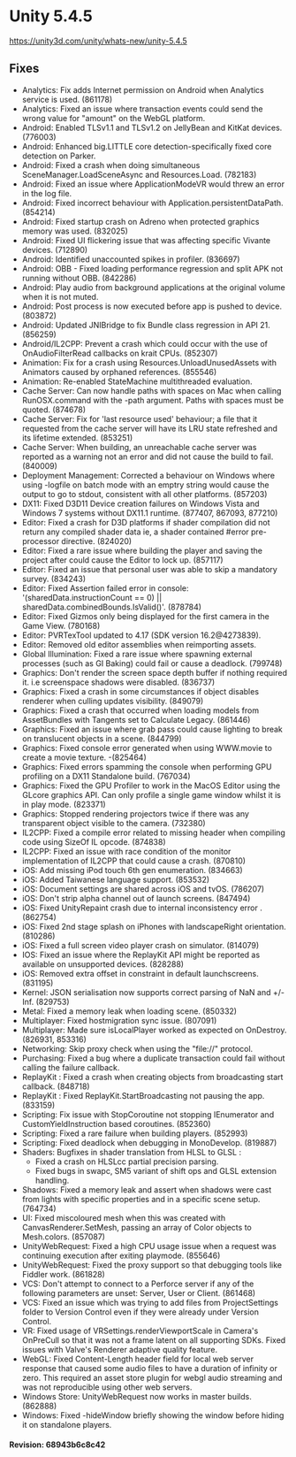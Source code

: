 # Unity 5.4.5
https://unity3d.com/unity/whats-new/unity-5.4.5

## Fixes

<ul>
<li>Analytics: Fix adds Internet permission on Android when Analytics service is used.   (861178)</li>
<li>Analytics: Fixed an issue where transaction events could send the wrong value for "amount" on the WebGL platform.    </li>
<li>Android: Enabled TLSv1.1 and TLSv1.2 on JellyBean and KitKat devices.    (776003)</li>
<li>Android: Enhanced big.LITTLE core detection-specifically fixed core detection on Parker. </li>
<li>Android: Fixed a crash when doing simultaneous SceneManager.LoadSceneAsync and Resources.Load.   (782183)</li>
<li>Android: Fixed an issue where ApplicationModeVR would threw an error in the log file.    </li>
<li>Android: Fixed incorrect behaviour with Application.persistentDataPath.  (854214)</li>
<li>Android: Fixed startup crash on Adreno when protected graphics memory was used.  (832025)</li>
<li>Android: Fixed UI flickering issue that was affecting specific Vivante devices.  (712890)</li>
<li>Android: Identified unaccounted spikes in profiler.      (836697)</li>
<li>Android: OBB - Fixed loading performance regression and split APK not running without OBB.   (842286)</li>
<li>Android: Play audio from background applications at the original volume when it is not muted.     </li>
<li>Android: Post process is now executed before app is pushed to device.    (803872)</li>
<li>Android: Updated JNIBridge to fix Bundle class regression in API 21. (856259)</li>
<li>Android/IL2CPP: Prevent a crash which could occur with the use of OnAudioFilterRead callbacks on krait CPUs. (852307)</li>
<li>Animation: Fix for a crash using Resources.UnloadUnusedAssets with Animators caused by orphaned references.  (855546)</li>
<li>Animation: Re-enabled StateMachine multithreaded evaluation.  </li>
<li>Cache Server: Can now handle paths with spaces on Mac when calling RunOSX.command with the -path argument. Paths with spaces must be quoted. (874678)</li>
<li>Cache Server: Fix for 'last resource used' behaviour; a file that it requested from the cache server will have its LRU state refreshed and its lifetime extended.        (853251)</li>
<li>Cache Server: When building, an unreachable cache server was reported as a warning not an error and did not cause the build to fail. (840009)</li>
<li>Deployment Management: Corrected a behaviour on Windows where using -logfile on batch mode with an emptry string would cause the output to go to stdout, consistent with all other platforms.    (857203)</li>
<li>DX11: Fixed D3D11 Device creation failures on Windows Vista and Windows 7 systems without DX11.1 runtime.    (877407, 867093, 877210) </li>
<li>Editor: Fixed a crash for D3D platforms if shader compilation did not return any compiled shader data ie, a shader contained #error pre-processor directive. (824020)</li>
<li>Editor: Fixed a rare issue where building the player and saving the project after could cause the Editor to lock up. (857117)</li>
<li>Editor: Fixed an issue that personal user was able to skip a mandatory survey.   (834243)</li>
<li>Editor: Fixed Assertion failed error in console: '(sharedData.instructionCount == 0) || sharedData.combinedBounds.IsValid()'.    (878784)</li>
<li>Editor: Fixed Gizmos only being displayed for the first camera in the Game View. (780168)</li>
<li>Editor: PVRTexTool updated to 4.17 (SDK version 16.2@4273839).   </li>
<li>Editor: Removed old editor assemblies when reimporting assets.    </li>
<li>Global Illumination: Fixed a rare issue where spawning external processes (such as GI Baking) could fail or cause a deadlock.   (799748)</li>
<li>Graphics: Don't render the screen space depth buffer if nothing required it. i.e screenspace shadows were disabled.      (836737)</li>
<li>Graphics: Fixed a crash in some circumstances if object disables renderer when culling updates visibility.   (849079)</li>
<li>Graphics: Fixed a crash that occurred when loading models from AssetBundles with Tangents set to Calculate Legacy.   (861446)</li>
<li>Graphics: Fixed an issue where grab pass could cause lighting to break on translucent objects in a scene.    (844799)</li>
<li>Graphics: Fixed console error generated when using WWW.movie to create a movie texture.  -(825464)</li>
<li>Graphics: Fixed errors spamming the console when performing GPU profiling on a DX11 Standalone build.    (767034)</li>
<li>Graphics: Fixed the GPU Profiler to work in the MacOS Editor using the GLcore graphics API. Can only profile a single game window whilst it is in play mode. (823371)</li>
<li>Graphics: Stopped rendering projectors twice if there was any transparent object visible to the camera.  (732380)</li>
<li>IL2CPP: Fixed a compile error related to missing header when compiling code using SizeOf IL opcode.  (874838)</li>
<li>IL2CPP: Fixed an issue with race condition of the monitor implementation of IL2CPP that could cause a crash. (870810)</li>
<li>iOS: Add missing iPod touch 6th gen enumeration. (834663)</li>
<li>iOS: Added Taiwanese language support.   (853532)</li>
<li>iOS: Document settings are shared across iOS and tvOS.   (786207)</li>
<li>iOS: Don't strip alpha channel out of launch screens.    (847494)</li>
<li>iOS: Fixed UnityRepaint crash due to internal inconsistency error    .   (862754)</li>
<li>iOS: Fixed 2nd stage splash on iPhones with landscapeRight orientation.  (810286)</li>
<li>iOS: Fixed a full screen video player crash on simulator.    (814079)</li>
<li>IOS: Fixed an issue where the ReplayKit API might be reported as available on unsupported devices.   (828288)</li>
<li>iOS: Removed extra offset in constraint in default launchscreens.    (831195)</li>
<li>Kernel: JSON serialisation now supports correct parsing of NaN and +/- Inf.  (829753)</li>
<li>Metal: Fixed a memory leak when loading scene.   (850332)</li>
<li>Multiplayer: Fixed hostmigration sync issue. (807091)</li>
<li>Multiplayer: Made sure isLocalPlayer worked as expected on OnDestroy.    (826931, 853316) </li>
<li>Networking: Skip proxy check when using the "file://" protocol.  </li>
<li>Purchasing: Fixed a bug where a duplicate transaction could fail without calling the failure callback.   </li>
<li>ReplayKit : Fixed a crash when creating objects from broadcasting start callback.    (848718)</li>
<li>ReplayKit : Fixed ReplayKit.StartBroadcasting not pausing the app.   (833159)</li>
<li>Scripting: Fix issue with StopCoroutine not stopping IEnumerator and CustomYieldInstruction based coroutines.    (852360)</li>
<li>Scripting: Fixed a rare failure when building players.   (852993)</li>
<li>Scripting: Fixed deadlock when debugging in MonoDevelop. (819887)</li>
<li>Shaders: Bugfixes in shader translation from HLSL to GLSL : 
<ul>
<li>Fixed a crash on HLSLcc partial precision parsing. </li>
<li>Fixed bugs in swapc, SM5 variant of shift ops and GLSL extension handling.  </li>
</ul></li>
<li>Shadows: Fixed a memory leak and assert when shadows were cast from lights with specific properties and in a specific scene setup.   (764734)</li>
<li>UI: Fixed miscoloured mesh when this was created with CanvasRenderer.SetMesh, passing an array of Color objects to Mesh.colors.  (857087)</li>
<li>UnityWebRequest: Fixed a high CPU usage issue when a request was continuing execution after exiting playmode.    (855646)</li>
<li>UnityWebRequest: Fixed the proxy support so that debugging tools like Fiddler work.  (861828)</li>
<li>VCS: Don't attempt to connect to a Perforce server if any of the following parameters are unset: Server, User or Client. (861468)</li>
<li>VCS: Fixed an issue which was trying to add files from ProjectSettings folder to Version Control even if they were already under Version Control.     </li>
<li>VR: Fixed usage of VRSettings.renderViewportScale in Camera's OnPreCull so that it was not a frame latent on all supporting SDKs. Fixed issues with Valve's Renderer adaptive quality feature.   </li>
<li>WebGL: Fixed Content-Length header field for local web server response that caused some audio files to have a duration of infinity or zero. This required an asset store plugin for webgl audio streaming and was not reproducible using other web servers.   </li>
<li>Windows Store: UnityWebRequest now works in master builds.   (862888)</li>
<li>Windows: Fixed -hideWindow briefly showing the window before hiding it on standalone players.     </li>
</ul>

#### Revision: 68943b6c8c42
